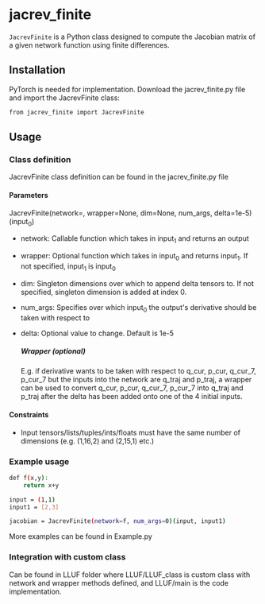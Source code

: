 # jacrev_finite
`JacrevFinite` is a Python class designed to compute the Jacobian matrix of a given network function using finite differences.

## Installation
PyTorch is needed for implementation.
Download the jacrev_finite.py file and import the JacrevFinite class:
```bash
from jacrev_finite import JacrevFinite
```
## Usage
### Class definition
JacrevFinite class definition can be found in the jacrev_finite.py file
#### Parameters
JacrevFinite(network=, wrapper=None, dim=None, num_args, delta=1e-5)(input<sub>0</sub>)
- network: Callable function which takes in input<sub>1</sub> and returns an output
- wrapper: Optional function which takes in input<sub>0</sub> and returns input<sub>1</sub>. If not specified, input<sub>1</sub> is input<sub>0</sub>
- dim: Singleton dimensions over which to append delta tensors to. If not specified, singleton dimension is added at index 0.
- num_args: Specifies over which input<sub>0</sub> the output's derivative should be taken with respect to
- delta: Optional value to change. Default is 1e-5

  ##### Wrapper (optional)
  E.g. if derivative wants to be taken with respect to q_cur, p_cur, q_cur_7, p_cur_7 but the inputs into the network are q_traj and p_traj, a wrapper can be used to convert q_cur, p_cur, q_cur_7, p_cur_7 into q_traj and p_traj after the delta has been added onto one of the 4 initial inputs.

#### Constraints
- Input tensors/lists/tuples/ints/floats must have the same number of dimensions (e.g. (1,16,2) and (2,15,1) etc.)

### Example usage
```bash
def f(x,y):
    return x+y

input = (1,1)
input1 = [2,3]

jacobian = JacrevFinite(network=f, num_args=0)(input, input1)
```
More examples can be found in Example.py

### Integration with custom class
Can be found in LLUF folder where LLUF/LLUF_class is custom class with network and wrapper methods defined, and LLUF/main is the code implementation. 

